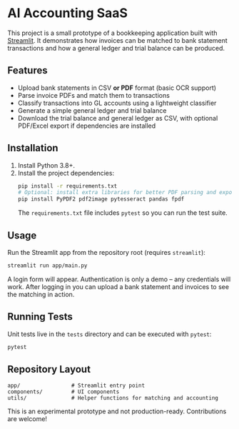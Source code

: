 # AI Accounting SaaS

This project is a small prototype of a bookkeeping application built with [Streamlit](https://streamlit.io/). It demonstrates how invoices can be matched to bank statement transactions and how a general ledger and trial balance can be produced.

## Features

- Upload bank statements in CSV **or PDF** format (basic OCR support)
- Parse invoice PDFs and match them to transactions
- Classify transactions into GL accounts using a lightweight classifier
- Generate a simple general ledger and trial balance
- Download the trial balance and general ledger as CSV, with optional PDF/Excel export if dependencies are installed

## Installation

1. Install Python 3.8+.
2. Install the project dependencies:
   ```bash
   pip install -r requirements.txt
   # Optional: install extra libraries for better PDF parsing and exports
   pip install PyPDF2 pdf2image pytesseract pandas fpdf
   ```
   The `requirements.txt` file includes `pytest` so you can run the test suite.

## Usage

Run the Streamlit app from the repository root (requires `streamlit`):

```bash
streamlit run app/main.py
```

A login form will appear. Authentication is only a demo – any credentials will work. After logging in you can upload a bank statement and invoices to see the matching in action.

## Running Tests

Unit tests live in the `tests` directory and can be executed with `pytest`:

```bash
pytest
```

## Repository Layout

```
app/                # Streamlit entry point
components/         # UI components
utils/              # Helper functions for matching and accounting
```

This is an experimental prototype and not production-ready. Contributions are welcome!

